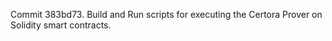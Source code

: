 Commit 383bd73.                    Build and Run scripts for executing the Certora Prover on Solidity smart contracts.